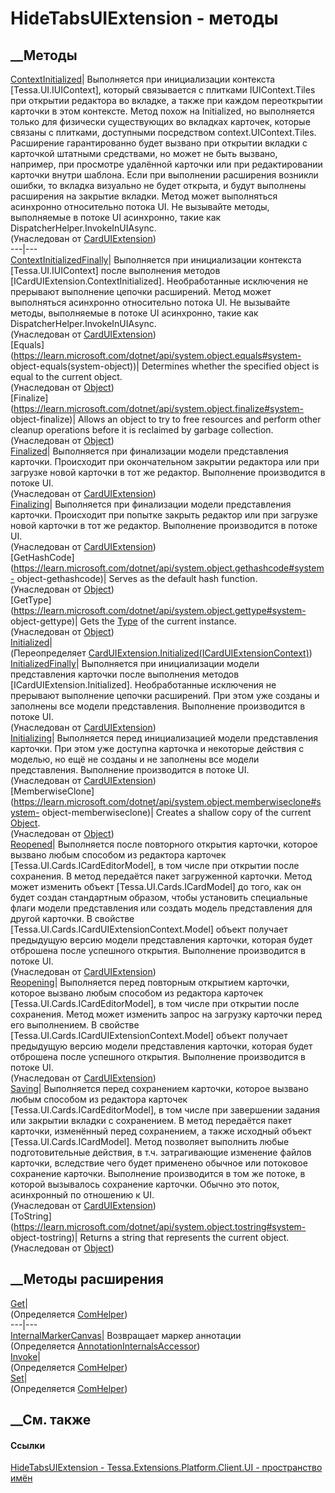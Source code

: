 # HideTabsUIExtension - методы
##  __Методы
[ContextInitialized](M_Tessa_UI_Cards_CardUIExtension_ContextInitialized.htm)|
Выполняется при инициализации контекста [Tessa.UI.IUIContext], который
связывается с плитками IUIContext.Tiles при открытии редактора во вкладке, а
также при каждом переоткрытии карточки в этом контексте. Метод похож на
Initialized, но выполняется только для физически существующих во вкладках
карточек, которые связаны с плитками, доступными посредством
context.UIContext.Tiles. Расширение гарантированно будет вызвано при открытии
вкладки с карточкой штатными средствами, но может не быть вызвано, например,
при просмотре удалённой карточки или при редактировании карточки внутри
шаблона. Если при выполнении расширения возникли ошибки, то вкладка визуально
не будет открыта, и будут выполнены расширения на закрытие вкладки. Метод
может выполняться асинхронно относительно потока UI. Не вызывайте методы,
выполняемые в потоке UI асинхронно, такие как
DispatcherHelper.InvokeInUIAsync.  
(Унаследован от [CardUIExtension](T_Tessa_UI_Cards_CardUIExtension.htm))  
---|---  
[ContextInitializedFinally](M_Tessa_UI_Cards_CardUIExtension_ContextInitializedFinally.htm)|
Выполняется при инициализации контекста [Tessa.UI.IUIContext] после выполнения
методов [ICardUIExtension.ContextInitialized]. Необработанные исключения не
прерывают выполнение цепочки расширений. Метод может выполняться асинхронно
относительно потока UI. Не вызывайте методы, выполняемые в потоке UI
асинхронно, такие как DispatcherHelper.InvokeInUIAsync.  
(Унаследован от [CardUIExtension](T_Tessa_UI_Cards_CardUIExtension.htm))  
[Equals](https://learn.microsoft.com/dotnet/api/system.object.equals#system-
object-equals\(system-object\))| Determines whether the specified object is
equal to the current object.  
(Унаследован от
[Object](https://learn.microsoft.com/dotnet/api/system.object))  
[Finalize](https://learn.microsoft.com/dotnet/api/system.object.finalize#system-
object-finalize)| Allows an object to try to free resources and perform other
cleanup operations before it is reclaimed by garbage collection.  
(Унаследован от
[Object](https://learn.microsoft.com/dotnet/api/system.object))  
[Finalized](M_Tessa_UI_Cards_CardUIExtension_Finalized.htm)|  Выполняется при
финализации модели представления карточки. Происходит при окончательном
закрытии редактора или при загрузке новой карточки в тот же редактор.
Выполнение производится в потоке UI.  
(Унаследован от [CardUIExtension](T_Tessa_UI_Cards_CardUIExtension.htm))  
[Finalizing](M_Tessa_UI_Cards_CardUIExtension_Finalizing.htm)|  Выполняется
при финализации модели представления карточки. Происходит при попытке закрыть
редактор или при загрузке новой карточки в тот же редактор. Выполнение
производится в потоке UI.  
(Унаследован от [CardUIExtension](T_Tessa_UI_Cards_CardUIExtension.htm))  
[GetHashCode](https://learn.microsoft.com/dotnet/api/system.object.gethashcode#system-
object-gethashcode)| Serves as the default hash function.  
(Унаследован от
[Object](https://learn.microsoft.com/dotnet/api/system.object))  
[GetType](https://learn.microsoft.com/dotnet/api/system.object.gettype#system-
object-gettype)| Gets the
[Type](https://learn.microsoft.com/dotnet/api/system.type) of the current
instance.  
(Унаследован от
[Object](https://learn.microsoft.com/dotnet/api/system.object))  
[Initialized](M_Tessa_Extensions_Platform_Client_UI_HideTabsUIExtension_Initialized.htm)|  
(Переопределяет
[CardUIExtension.Initialized(ICardUIExtensionContext)](M_Tessa_UI_Cards_CardUIExtension_Initialized.htm))  
[InitializedFinally](M_Tessa_UI_Cards_CardUIExtension_InitializedFinally.htm)|
Выполняется при инициализации модели представления карточки после выполнения
методов [ICardUIExtension.Initialized]. Необработанные исключения не прерывают
выполнение цепочки расширений. При этом уже созданы и заполнены все модели
представления. Выполнение производится в потоке UI.  
(Унаследован от [CardUIExtension](T_Tessa_UI_Cards_CardUIExtension.htm))  
[Initializing](M_Tessa_UI_Cards_CardUIExtension_Initializing.htm)|
Выполняется перед инициализацией модели представления карточки. При этом уже
доступна карточка и некоторые действия с моделью, но ещё не созданы и не
заполнены все модели представления. Выполнение производится в потоке UI.  
(Унаследован от [CardUIExtension](T_Tessa_UI_Cards_CardUIExtension.htm))  
[MemberwiseClone](https://learn.microsoft.com/dotnet/api/system.object.memberwiseclone#system-
object-memberwiseclone)| Creates a shallow copy of the current
[Object](https://learn.microsoft.com/dotnet/api/system.object).  
(Унаследован от
[Object](https://learn.microsoft.com/dotnet/api/system.object))  
[Reopened](M_Tessa_UI_Cards_CardUIExtension_Reopened.htm)|  Выполняется после
повторного открытия карточки, которое вызвано любым способом из редактора
карточек [Tessa.UI.Cards.ICardEditorModel], в том числе при открытии после
сохранения. В метод передаётся пакет загруженной карточки. Метод может
изменить объект [Tessa.UI.Cards.ICardModel] до того, как он будет создан
стандартным образом, чтобы установить специальные флаги модели представления
или создать модель представления для другой карточки. В свойстве
[Tessa.UI.Cards.ICardUIExtensionContext.Model] объект получает предыдущую
версию модели представления карточки, которая будет отброшена после успешного
открытия. Выполнение производится в потоке UI.  
(Унаследован от [CardUIExtension](T_Tessa_UI_Cards_CardUIExtension.htm))  
[Reopening](M_Tessa_UI_Cards_CardUIExtension_Reopening.htm)|  Выполняется
перед повторным открытием карточки, которое вызвано любым способом из
редактора карточек [Tessa.UI.Cards.ICardEditorModel], в том числе при открытии
после сохранения. Метод может изменить запрос на загрузку карточки перед его
выполнением. В свойстве [Tessa.UI.Cards.ICardUIExtensionContext.Model] объект
получает предыдущую версию модели представления карточки, которая будет
отброшена после успешного открытия. Выполнение производится в потоке UI.  
(Унаследован от [CardUIExtension](T_Tessa_UI_Cards_CardUIExtension.htm))  
[Saving](M_Tessa_UI_Cards_CardUIExtension_Saving.htm)|  Выполняется перед
сохранением карточки, которое вызвано любым способом из редактора карточек
[Tessa.UI.Cards.ICardEditorModel], в том числе при завершении задания или
закрытии вкладки с сохранением. В метод передаётся пакет карточки, изменённый
перед сохранением, а также исходный объект [Tessa.UI.Cards.ICardModel]. Метод
позволяет выполнить любые подготовительные действия, в т.ч. затрагивающие
изменение файлов карточки, вследствие чего будет применено обычное или
потоковое сохранение карточки. Выполнение производится в том же потоке, в
которой вызывалось сохранение карточки. Обычно это поток, асинхронный по
отношению к UI.  
(Унаследован от [CardUIExtension](T_Tessa_UI_Cards_CardUIExtension.htm))  
[ToString](https://learn.microsoft.com/dotnet/api/system.object.tostring#system-
object-tostring)| Returns a string that represents the current object.  
(Унаследован от
[Object](https://learn.microsoft.com/dotnet/api/system.object))  
##  __Методы расширения
[Get](M_Tessa_Extensions_Default_Client_EDS_ComHelper_Get.htm)|  
(Определяется
[ComHelper](T_Tessa_Extensions_Default_Client_EDS_ComHelper.htm))  
---|---  
[InternalMarkerCanvas](M_Tessa_UI_Views_Charting_Annotations_AnnotationInternalsAccessor_InternalMarkerCanvas.htm)|
Возвращает маркер аннотации  
(Определяется
[AnnotationInternalsAccessor](T_Tessa_UI_Views_Charting_Annotations_AnnotationInternalsAccessor.htm))  
[Invoke](M_Tessa_Extensions_Default_Client_EDS_ComHelper_Invoke.htm)|  
(Определяется
[ComHelper](T_Tessa_Extensions_Default_Client_EDS_ComHelper.htm))  
[Set](M_Tessa_Extensions_Default_Client_EDS_ComHelper_Set.htm)|  
(Определяется
[ComHelper](T_Tessa_Extensions_Default_Client_EDS_ComHelper.htm))  
##  __См. также
#### Ссылки
[HideTabsUIExtension -
](T_Tessa_Extensions_Platform_Client_UI_HideTabsUIExtension.htm)
[Tessa.Extensions.Platform.Client.UI - пространство
имён](N_Tessa_Extensions_Platform_Client_UI.htm)
